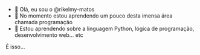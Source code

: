 - 👋 Olá, eu sou o @rikelmy-matos
- 👀 No momento estou aprendendo um pouco desta imensa área chamada programação
- 🌱 Estou aprendendo sobre a linguagem Python, lógica de programação, desenvolvimento web... etc

É isso...
